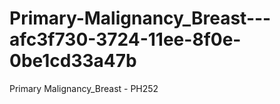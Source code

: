 # Primary-Malignancy_Breast---afc3f730-3724-11ee-8f0e-0be1cd33a47b
Primary Malignancy_Breast - PH252
